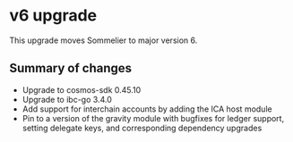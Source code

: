 # v6 upgrade

This upgrade moves Sommelier to major version 6.

## Summary of changes

* Upgrade to cosmos-sdk 0.45.10
* Upgrade to ibc-go 3.4.0
* Add support for interchain accounts by adding the ICA host module
* Pin to a version of the gravity module with bugfixes for ledger support, setting delegate keys, and  corresponding dependency upgrades
